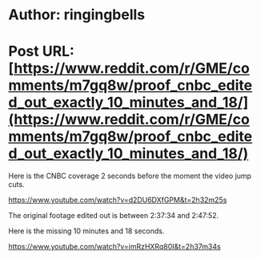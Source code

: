 # Author: ringingbells
# Post URL: [https://www.reddit.com/r/GME/comments/m7gq8w/proof_cnbc_edited_out_exactly_10_minutes_and_18/](https://www.reddit.com/r/GME/comments/m7gq8w/proof_cnbc_edited_out_exactly_10_minutes_and_18/)


Here is the CNBC coverage 2 seconds before the moment the video jump cuts.

https://www.youtube.com/watch?v=d2DU6DXfGPM&t=2h32m25s

The original footage edited out is between 2:37:34 and 2:47:52.

Here is the missing 10 minutes and 18 seconds.

https://www.youtube.com/watch?v=imRzHXRq80I&t=2h37m34s